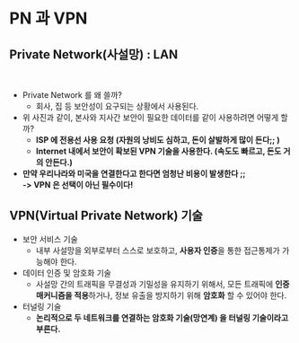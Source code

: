 # PN 과 VPN

## Private Network(사설망) : LAN

<figure><img src="../../../../../.gitbook/assets/스크린샷 2024-01-14 10.02.13.png" alt=""><figcaption></figcaption></figure>

* Private Network 를 왜 쓸까?
  * 회사, 집 등 보안성이 요구되는 상황에서 사용된다.&#x20;
* 위 사진과 같이, 본사와 지사간 보안이 필요한 데이터를 같이 사용하려면 어떻게 할까?
  * **ISP 에 전용선 사용 요청 (자원의 낭비도 심하고, 돈이 살발하게 많이 든다;; )**
  * **Internet 내에서 보안이 확보된 VPN 기술을 사용한다. (속도도 빠르고, 돈도 거의 안든다.)**
* **만약 우리나라와 미국을 연결한다고 한다면 엄청난 비용이 발생한다 ;;** \
  **-> VPN 은 선택이 아닌 필수이다!**

## VPN(Virtual Private Network) 기술&#x20;

* 보안 서비스 기술
  * 내부 사설망을 외부로부터 스스로 보호하고, **사용자 인증**을 통한 접근통제가 가능해야 한다.&#x20;
* 데이터 인증 및 암호화 기술
  * 사설망 간의 트래픽을 무결성과 기밀성을 유지하기 위해서, 모든 트래픽에 **인증 매커니즘을 적용**하거나, 정보 유출을 방지하기 위해 **암호화** 할 수 있어야 한다.&#x20;
* 터널링 기술
  * **논리적으로 두 네트워크를 연결하는 암호화 기술(망연계) 을 터널링 기술이라고 부른다.**&#x20;
